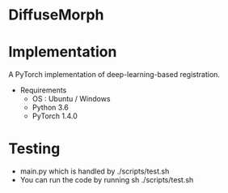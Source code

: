 # DiffuseMorph


Implementation
===============
A PyTorch implementation of deep-learning-based registration.
* Requirements
  * OS : Ubuntu / Windows
  * Python 3.6
  * PyTorch 1.4.0

Testing
===============
* main.py which is handled by ./scripts/test.sh
* You can run the code by running sh ./scripts/test.sh
